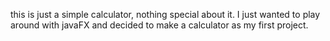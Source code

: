this is just a simple calculator, nothing special about it.
I just wanted to play around with javaFX and decided to 
make a calculator as my first project.
